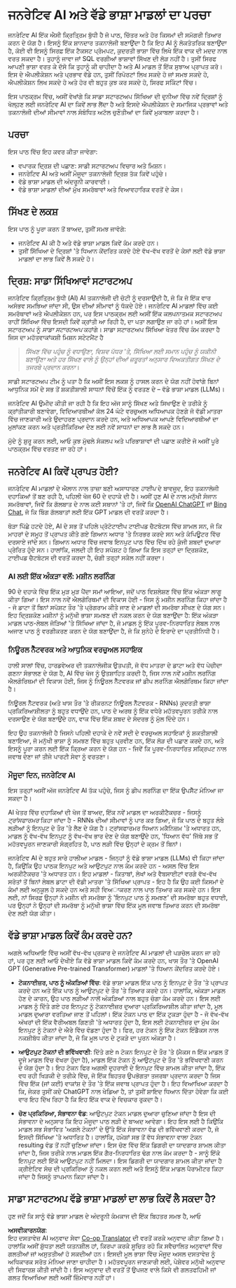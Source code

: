 <!--
CO_OP_TRANSLATOR_METADATA:
{
  "original_hash": "f53ba0fa49164f9323043f1c6b11f2b1",
  "translation_date": "2025-05-19T13:11:02+00:00",
  "source_file": "01-introduction-to-genai/README.md",
  "language_code": "pa"
}
-->
# ਜਨਰੇਟਿਵ AI ਅਤੇ ਵੱਡੇ ਭਾਸ਼ਾ ਮਾਡਲਾਂ ਦਾ ਪਰਚਾ

ਜਨਰੇਟਿਵ AI ਇੱਕ ਐਸੀ ਕ੍ਰਿਤ੍ਰਿਮ ਬੁੱਧੀ ਹੈ ਜੋ ਪਾਠ, ਚਿੱਤਰ ਅਤੇ ਹੋਰ ਕਿਸਮਾਂ ਦੀ ਸਮੱਗਰੀ ਤਿਆਰ ਕਰਨ ਦੇ ਯੋਗ ਹੈ। ਇਸਨੂੰ ਇੱਕ ਸ਼ਾਨਦਾਰ ਤਕਨਾਲੋਜੀ ਬਣਾਉਂਦਾ ਹੈ ਕਿ ਇਹ AI ਨੂੰ ਲੋਕਤੰਤਰਿਕ ਬਣਾਉਂਦਾ ਹੈ, ਕੋਈ ਵੀ ਇਸਨੂੰ ਸਿਰਫ਼ ਇੱਕ ਟੈਕਸਟ ਪ੍ਰੋਮਪਟ, ਕੁਦਰਤੀ ਭਾਸ਼ਾ ਵਿੱਚ ਲਿਖੇ ਇੱਕ ਵਾਕ ਦੀ ਮਦਦ ਨਾਲ ਵਰਤ ਸਕਦਾ ਹੈ। ਤੁਹਾਨੂੰ ਜਾਵਾ ਜਾਂ SQL ਵਰਗੀਆਂ ਭਾਸ਼ਾਵਾਂ ਸਿੱਖਣ ਦੀ ਲੋੜ ਨਹੀਂ ਹੈ। ਤੁਸੀਂ ਸਿਰਫ ਆਪਣੀ ਭਾਸ਼ਾ ਵਰਤ ਕੇ ਦੱਸੋ ਕਿ ਤੁਹਾਨੂੰ ਕੀ ਚਾਹੀਦਾ ਹੈ ਅਤੇ AI ਮਾਡਲ ਤੋਂ ਇੱਕ ਸੁਝਾਅ ਪ੍ਰਾਪਤ ਕਰੋ। ਇਸ ਦੇ ਐਪਲੀਕੇਸ਼ਨ ਅਤੇ ਪ੍ਰਭਾਵ ਵੱਡੇ ਹਨ, ਤੁਸੀਂ ਰਿਪੋਰਟਾਂ ਲਿਖ ਸਕਦੇ ਹੋ ਜਾਂ ਸਮਝ ਸਕਦੇ ਹੋ, ਐਪਲੀਕੇਸ਼ਨ ਲਿਖ ਸਕਦੇ ਹੋ ਅਤੇ ਹੋਰ ਵੀ ਬਹੁਤ ਕੁਝ ਕਰ ਸਕਦੇ ਹੋ, ਸਿਰਫ ਸਕਿੰਟਾਂ ਵਿੱਚ।

ਇਸ ਪਾਠਕ੍ਰਮ ਵਿੱਚ, ਅਸੀਂ ਵੇਖਾਂਗੇ ਕਿ ਸਾਡਾ ਸਟਾਰਟਅਪ ਸਿੱਖਿਆ ਦੀ ਦੁਨੀਆ ਵਿੱਚ ਨਵੇਂ ਦ੍ਰਿਸ਼ਾਂ ਨੂੰ ਖੋਲ੍ਹਣ ਲਈ ਜਨਰੇਟਿਵ AI ਦਾ ਕਿਵੇਂ ਲਾਭ ਲੈਂਦਾ ਹੈ ਅਤੇ ਇਸਦੇ ਐਪਲੀਕੇਸ਼ਨ ਦੇ ਸਮਾਜਿਕ ਪ੍ਰਭਾਵਾਂ ਅਤੇ ਤਕਨਾਲੋਜੀ ਦੀਆਂ ਸੀਮਾਵਾਂ ਨਾਲ ਸੰਬੰਧਿਤ ਅਟੱਲ ਚੁਣੌਤੀਆਂ ਦਾ ਕਿਵੇਂ ਮੁਕਾਬਲਾ ਕਰਦਾ ਹੈ।

## ਪਰਚਾ

ਇਸ ਪਾਠ ਵਿੱਚ ਇਹ ਕਵਰ ਕੀਤਾ ਜਾਵੇਗਾ:

- ਵਪਾਰਕ ਦ੍ਰਿਸ਼ ਦੀ ਪਛਾਣ: ਸਾਡੀ ਸਟਾਰਟਅਪ ਵਿਚਾਰ ਅਤੇ ਮਿਸ਼ਨ।
- ਜਨਰੇਟਿਵ AI ਅਤੇ ਅਸੀਂ ਮੌਜੂਦਾ ਤਕਨਾਲੋਜੀ ਦ੍ਰਿਸ਼ ਤੱਕ ਕਿਵੇਂ ਪਹੁੰਚੇ।
- ਵੱਡੇ ਭਾਸ਼ਾ ਮਾਡਲ ਦੀ ਅੰਦਰੂਨੀ ਕਾਰਵਾਈ।
- ਵੱਡੇ ਭਾਸ਼ਾ ਮਾਡਲਾਂ ਦੀਆਂ ਮੁੱਖ ਸਮਰੱਥਾਵਾਂ ਅਤੇ ਵਿਆਵਹਾਰਿਕ ਵਰਤੋਂ ਦੇ ਕੇਸ।

## ਸਿੱਖਣ ਦੇ ਲਕਸ਼

ਇਸ ਪਾਠ ਨੂੰ ਪੂਰਾ ਕਰਨ ਤੋਂ ਬਾਅਦ, ਤੁਸੀਂ ਸਮਝ ਜਾਵੋਗੇ:

- ਜਨਰੇਟਿਵ AI ਕੀ ਹੈ ਅਤੇ ਵੱਡੇ ਭਾਸ਼ਾ ਮਾਡਲ ਕਿਵੇਂ ਕੰਮ ਕਰਦੇ ਹਨ।
- ਤੁਸੀਂ ਸਿੱਖਿਆ ਦੇ ਦ੍ਰਿਸ਼ਾਂ 'ਤੇ ਧਿਆਨ ਕੇਂਦਰਿਤ ਕਰਦੇ ਹੋਏ ਵੱਖ-ਵੱਖ ਵਰਤੋਂ ਦੇ ਕੇਸਾਂ ਲਈ ਵੱਡੇ ਭਾਸ਼ਾ ਮਾਡਲਾਂ ਦਾ ਲਾਭ ਕਿਵੇਂ ਲੈ ਸਕਦੇ ਹੋ।

## ਦ੍ਰਿਸ਼: ਸਾਡਾ ਸਿੱਖਿਆਵਾਂ ਸਟਾਰਟਅਪ

ਜਨਰੇਟਿਵ ਕ੍ਰਿਤ੍ਰਿਮ ਬੁੱਧੀ (AI) AI ਤਕਨਾਲੋਜੀ ਦੀ ਚੋਟੀ ਨੂੰ ਦਰਸਾਉਂਦੀ ਹੈ, ਜੋ ਕਿ ਜੋ ਇੱਕ ਵਾਰ ਅਸੰਭਵ ਸਮਝਿਆ ਜਾਂਦਾ ਸੀ, ਉਸ ਦੀਆਂ ਸੀਮਾਵਾਂ ਨੂੰ ਧੱਕਦੇ ਹੋਏ। ਜਨਰੇਟਿਵ AI ਮਾਡਲਾਂ ਵਿੱਚ ਕਈ ਸਮਰੱਥਾਵਾਂ ਅਤੇ ਐਪਲੀਕੇਸ਼ਨ ਹਨ, ਪਰ ਇਸ ਪਾਠਕ੍ਰਮ ਲਈ ਅਸੀਂ ਇੱਕ ਕਲਪਨਾਤਮਕ ਸਟਾਰਟਅਪ ਰਾਹੀਂ ਸਿੱਖਿਆ ਵਿੱਚ ਇਸਦੀ ਕਿਵੇਂ ਕ੍ਰਾਂਤੀ ਆ ਰਿਹੀ ਹੈ, ਦਾ ਪਤਾ ਲਗਾਉਣ ਜਾ ਰਹੇ ਹਾਂ। ਅਸੀਂ ਇਸ ਸਟਾਰਟਅਪ ਨੂੰ _ਸਾਡਾ ਸਟਾਰਟਅਪ_ ਕਹਾਂਗੇ। ਸਾਡਾ ਸਟਾਰਟਅਪ ਸਿੱਖਿਆ ਖੇਤਰ ਵਿੱਚ ਕੰਮ ਕਰਦਾ ਹੈ ਜਿਸ ਦਾ ਮਹੱਤਵਾਕਾਂਕਸ਼ੀ ਮਿਸ਼ਨ ਸਟੇਟਮੈਂਟ ਹੈ

> _ਸਿੱਖਣ ਵਿੱਚ ਪਹੁੰਚ ਨੂੰ ਵਧਾਉਣਾ, ਵਿਸ਼ਵ ਪੱਧਰ 'ਤੇ, ਸਿੱਖਿਆ ਲਈ ਸਮਾਨ ਪਹੁੰਚ ਨੂੰ ਯਕੀਨੀ ਬਣਾਉਣਾ ਅਤੇ ਹਰ ਸਿੱਖਣ ਵਾਲੇ ਨੂੰ ਉਨ੍ਹਾਂ ਦੀਆਂ ਜ਼ਰੂਰਤਾਂ ਅਨੁਸਾਰ ਵਿਅਕਤੀਗਤ ਸਿੱਖਣ ਦੇ ਤਜਰਬੇ ਪ੍ਰਦਾਨ ਕਰਨਾ_।

ਸਾਡੀ ਸਟਾਰਟਅਪ ਟੀਮ ਨੂੰ ਪਤਾ ਹੈ ਕਿ ਅਸੀਂ ਇਸ ਲਕਸ਼ ਨੂੰ ਹਾਸਲ ਕਰਨ ਦੇ ਯੋਗ ਨਹੀਂ ਹੋਵਾਂਗੇ ਬਿਨਾਂ ਆਧੁਨਿਕ ਸਮੇਂ ਦੇ ਸਭ ਤੋਂ ਸ਼ਕਤੀਸ਼ਾਲੀ ਸਾਧਨਾਂ ਵਿੱਚੋਂ ਇੱਕ ਨੂੰ ਵਰਤਣ ਦੇ – ਵੱਡੇ ਭਾਸ਼ਾ ਮਾਡਲ (LLMs)।

ਜਨਰੇਟਿਵ AI ਉਮੀਦ ਕੀਤੀ ਜਾ ਰਹੀ ਹੈ ਕਿ ਇਹ ਅੱਜ ਸਾਨੂੰ ਸਿੱਖਣ ਅਤੇ ਸਿਖਾਉਣ ਦੇ ਤਰੀਕੇ ਨੂੰ ਕ੍ਰਾਂਤੀਕਾਰੀ ਬਣਾਵੇਗਾ, ਵਿਦਿਆਰਥੀਆਂ ਕੋਲ 24 ਘੰਟੇ ਵਰਚੁਅਲ ਅਧਿਆਪਕ ਹੋਣਗੇ ਜੋ ਵੱਡੀ ਮਾਤਰਾ ਵਿੱਚ ਜਾਣਕਾਰੀ ਅਤੇ ਉਦਾਹਰਣ ਪ੍ਰਦਾਨ ਕਰਦੇ ਹਨ, ਅਤੇ ਅਧਿਆਪਕ ਆਪਣੇ ਵਿਦਿਆਰਥੀਆਂ ਦਾ ਮੁਲਾਂਕਣ ਕਰਨ ਅਤੇ ਪ੍ਰਤੀਕਿਰਿਆ ਦੇਣ ਲਈ ਨਵੇਂ ਸਾਧਨਾਂ ਦਾ ਲਾਭ ਲੈ ਸਕਦੇ ਹਨ।

ਮੁੱਦੇ ਨੂੰ ਸ਼ੁਰੂ ਕਰਨ ਲਈ, ਆਓ ਕੁਝ ਮੁੱਢਲੇ ਸੰਕਲਪ ਅਤੇ ਪਰਿਭਾਸ਼ਾਵਾਂ ਦੀ ਪਛਾਣ ਕਰੀਏ ਜੋ ਅਸੀਂ ਪੂਰੇ ਪਾਠਕ੍ਰਮ ਵਿੱਚ ਵਰਤਣ ਜਾ ਰਹੇ ਹਾਂ।

## ਜਨਰੇਟਿਵ AI ਕਿਵੇਂ ਪ੍ਰਾਪਤ ਹੋਈ?

ਜਨਰੇਟਿਵ AI ਮਾਡਲਾਂ ਦੇ ਐਲਾਨ ਨਾਲ ਤਾਜ਼ਾ ਬਣੀ ਅਸਾਧਾਰਣ _ਹਾਈਪ_ ਦੇ ਬਾਵਜੂਦ, ਇਹ ਤਕਨਾਲੋਜੀ ਦਹਾਕਿਆਂ ਤੋਂ ਬਣ ਰਹੀ ਹੈ, ਪਹਿਲੀ ਖੋਜ 60 ਦੇ ਦਹਾਕੇ ਦੀ ਹੈ। ਅਸੀਂ ਹੁਣ AI ਦੇ ਨਾਲ ਮਨੁੱਖੀ ਸੰਜਾਨ ਸਮਰੱਥਾਵਾਂ, ਜਿਵੇਂ ਕਿ ਗੱਲਬਾਤ ਦੇ ਨਾਲ ਕਈ ਸਥਾਨਾਂ 'ਤੇ ਹਾਂ, ਜਿਵੇਂ ਕਿ [OpenAI ChatGPT](https://openai.com/chatgpt) ਜਾਂ [Bing Chat](https://www.microsoft.com/edge/features/bing-chat?WT.mc_id=academic-105485-koreyst), ਜੋ ਕਿ ਬਿੰਗ ਗੱਲਬਾਤਾਂ ਲਈ ਇੱਕ GPT ਮਾਡਲ ਦੀ ਵਰਤੋਂ ਕਰਦਾ ਹੈ।

ਥੋੜਾ ਪਿੱਛੇ ਹਟਦੇ ਹੋਏ, AI ਦੇ ਸਭ ਤੋਂ ਪਹਿਲੇ ਪ੍ਰੋਟੋਟਾਈਪ ਟਾਈਪਡ ਚੈਟਬੋਟਸ ਵਿੱਚ ਸ਼ਾਮਲ ਸਨ, ਜੋ ਕਿ ਮਾਹਰਾਂ ਦੇ ਸਮੂਹ ਤੋਂ ਪ੍ਰਾਪਤ ਕੀਤੇ ਗਏ ਗਿਆਨ ਅਧਾਰ 'ਤੇ ਨਿਰਭਰ ਕਰਦੇ ਸਨ ਅਤੇ ਕੰਪਿਊਟਰ ਵਿੱਚ ਦਰਸਾਏ ਜਾਂਦੇ ਸਨ। ਗਿਆਨ ਅਧਾਰ ਵਿੱਚ ਜਵਾਬ ਇਨਪੁਟ ਪਾਠ ਵਿੱਚ ਦਿੱਖ ਰਹੇ ਕੁੰਜੀ ਸ਼ਬਦਾਂ ਦੁਆਰਾ ਪ੍ਰੇਰਿਤ ਹੁੰਦੇ ਸਨ। ਹਾਲਾਂਕਿ, ਜਲਦੀ ਹੀ ਇਹ ਸਪੱਸ਼ਟ ਹੋ ਗਿਆ ਕਿ ਇਸ ਤਰ੍ਹਾਂ ਦਾ ਦ੍ਰਿਸ਼ਕੋਣ, ਟਾਈਪਡ ਚੈਟਬੋਟਸ ਦੀ ਵਰਤੋਂ ਕਰਦਾ ਹੈ, ਚੰਗੀ ਤਰ੍ਹਾਂ ਸਕੇਲ ਨਹੀਂ ਕਰਦਾ।

### AI ਲਈ ਇੱਕ ਅੰਕੜਾ ਵਲੋਂ: ਮਸ਼ੀਨ ਲਰਨਿੰਗ

90 ਦੇ ਦਹਾਕੇ ਵਿੱਚ ਇੱਕ ਮੁੜ ਮੁੜ ਪੈਂਦਾ ਸਮਾਂ ਆਇਆ, ਜਦੋਂ ਪਾਠ ਵਿਸ਼ਲੇਸ਼ਣ ਵਿੱਚ ਇੱਕ ਅੰਕੜਾ ਲਾਗੂ ਕੀਤਾ ਗਿਆ। ਇਸ ਨਾਲ ਨਵੇਂ ਐਲਗੋਰਿਥਮਾਂ ਦੀ ਵਿਕਾਸ ਹੋਈ - ਜਿਸ ਨੂੰ ਮਸ਼ੀਨ ਲਰਨਿੰਗ ਕਿਹਾ ਜਾਂਦਾ ਹੈ - ਜੋ ਡਾਟਾ ਤੋਂ ਬਿਨਾਂ ਸਪੱਸ਼ਟ ਤੌਰ 'ਤੇ ਪ੍ਰੋਗਰਾਮ ਕੀਤੇ ਜਾਣ ਦੇ ਮਾਡਲਾਂ ਦੀ ਸਮਰੱਥਾ ਸੀਖਣ ਦੇ ਯੋਗ ਸਨ। ਇਹ ਦ੍ਰਿਸ਼ਕੋਣ ਮਸ਼ੀਨਾਂ ਨੂੰ ਮਨੁੱਖੀ ਭਾਸ਼ਾ ਸਮਝਣ ਦੀ ਨਕਲ ਕਰਨ ਦੇ ਯੋਗ ਬਣਾਉਂਦਾ ਹੈ: ਇੱਕ ਅੰਕੜਾ ਮਾਡਲ ਪਾਠ-ਲੇਬਲ ਜੋੜਿਆਂ 'ਤੇ ਸਿੱਖਿਆ ਜਾਂਦਾ ਹੈ, ਜੋ ਮਾਡਲ ਨੂੰ ਇੱਕ ਪੂਰਵ-ਨਿਰਧਾਰਿਤ ਲੇਬਲ ਨਾਲ ਅਜਾਣ ਪਾਠ ਨੂੰ ਵਰਗੀਕਰਣ ਕਰਨ ਦੇ ਯੋਗ ਬਣਾਉਂਦਾ ਹੈ, ਜੋ ਕਿ ਸੁਨੇਹੇ ਦੇ ਇਰਾਦੇ ਦਾ ਪ੍ਰਤੀਨਿਧੀ ਹੈ।

### ਨਿਊਰਲ ਨੈੱਟਵਰਕ ਅਤੇ ਆਧੁਨਿਕ ਵਰਚੁਅਲ ਸਹਾਇਕ

ਹਾਲੀ ਸਾਲਾਂ ਵਿੱਚ, ਹਾਰਡਵੇਅਰ ਦੀ ਤਕਨਾਲੋਜੀਕ ਉਤਪਤੀ, ਜੋ ਵੱਧ ਮਾਤਰਾ ਦੇ ਡਾਟਾ ਅਤੇ ਵੱਧ ਪੇਚੀਦਾ ਗਣਨਾ ਸੰਭਾਲਣ ਦੇ ਯੋਗ ਹੈ, AI ਵਿੱਚ ਖੋਜ ਨੂੰ ਉਤਸ਼ਾਹਿਤ ਕਰਦੀ ਹੈ, ਜਿਸ ਨਾਲ ਨਵੇਂ ਮਸ਼ੀਨ ਲਰਨਿੰਗ ਐਲਗੋਰਿਥਮਾਂ ਦੀ ਵਿਕਾਸ ਹੋਈ, ਜਿਸ ਨੂੰ ਨਿਊਰਲ ਨੈੱਟਵਰਕ ਜਾਂ ਡੀਪ ਲਰਨਿੰਗ ਐਲਗੋਰਿਥਮ ਕਿਹਾ ਜਾਂਦਾ ਹੈ।

ਨਿਊਰਲ ਨੈੱਟਵਰਕ (ਅਤੇ ਖਾਸ ਤੌਰ 'ਤੇ ਰੀਕਰਨਟ ਨਿਊਰਲ ਨੈੱਟਵਰਕ - RNNs) ਕੁਦਰਤੀ ਭਾਸ਼ਾ ਪ੍ਰਕਿਰਿਆਸ਼ੀਲਤਾ ਨੂੰ ਬਹੁਤ ਵਧਾਉਂਦੇ ਹਨ, ਪਾਠ ਦੇ ਅਰਥ ਨੂੰ ਇੱਕ ਵਧੇਰੇ ਮਹੱਤਵਪੂਰਨ ਤਰੀਕੇ ਨਾਲ ਦਰਸਾਉਣ ਦੇ ਯੋਗ ਬਣਾਉਂਦੇ ਹਨ, ਵਾਕ ਵਿੱਚ ਇੱਕ ਸ਼ਬਦ ਦੇ ਸੰਦਰਭ ਨੂੰ ਮੁੱਲ ਦਿੰਦੇ ਹਨ।

ਇਹ ਉਹ ਤਕਨਾਲੋਜੀ ਹੈ ਜਿਸਨੇ ਪਹਿਲੀ ਦਹਾਕੇ ਦੇ ਨਵੇਂ ਸਦੀ ਦੇ ਵਰਚੁਅਲ ਸਹਾਇਕਾਂ ਨੂੰ ਸ਼ਕਤੀਸ਼ਾਲੀ ਬਣਾਇਆ, ਜੋ ਮਨੁੱਖੀ ਭਾਸ਼ਾ ਨੂੰ ਸਮਝਣ ਵਿੱਚ ਬਹੁਤ ਪ੍ਰਵੀਣ ਹਨ, ਇੱਕ ਲੋੜ ਦੀ ਪਛਾਣ ਕਰਦੇ ਹਨ, ਅਤੇ ਇਸਨੂੰ ਪੂਰਾ ਕਰਨ ਲਈ ਇੱਕ ਕ੍ਰਿਆ ਕਰਨ ਦੇ ਯੋਗ ਹਨ - ਜਿਵੇਂ ਕਿ ਪੂਰਵ-ਨਿਰਧਾਰਿਤ ਸਕ੍ਰਿਪਟ ਨਾਲ ਜਵਾਬ ਦੇਣਾ ਜਾਂ ਤੀਜੇ ਪਾਰਟੀ ਸੇਵਾ ਨੂੰ ਵਰਤਣਾ।

### ਮੌਜੂਦਾ ਦਿਨ, ਜਨਰੇਟਿਵ AI

ਇਸ ਤਰ੍ਹਾਂ ਅਸੀਂ ਅੱਜ ਜਨਰੇਟਿਵ AI ਤੱਕ ਪਹੁੰਚੇ, ਜਿਸ ਨੂੰ ਡੀਪ ਲਰਨਿੰਗ ਦਾ ਇੱਕ ਉਪਸੈੱਟ ਮੰਨਿਆ ਜਾ ਸਕਦਾ ਹੈ।

AI ਖੇਤਰ ਵਿੱਚ ਦਹਾਕਿਆਂ ਦੀ ਖੋਜ ਤੋਂ ਬਾਅਦ, ਇੱਕ ਨਵੇਂ ਮਾਡਲ ਦਾ ਅਰਕੀਟੈਕਚਰ - ਜਿਸਨੂੰ _ਟ੍ਰਾਂਸਫਾਰਮਰ_ ਕਿਹਾ ਜਾਂਦਾ ਹੈ - RNNs ਦੀਆਂ ਸੀਮਾਵਾਂ ਨੂੰ ਪਾਰ ਕਰ ਗਿਆ, ਜੋ ਕਿ ਪਾਠ ਦੇ ਬਹੁਤ ਲੰਬੇ ਲੜੀਆਂ ਨੂੰ ਇਨਪੁਟ ਦੇ ਤੌਰ 'ਤੇ ਲੈਣ ਦੇ ਯੋਗ ਹੈ। ਟ੍ਰਾਂਸਫਾਰਮਰ ਧਿਆਨ ਮਕੈਨਿਜ਼ਮ 'ਤੇ ਅਧਾਰਤ ਹਨ, ਮਾਡਲ ਨੂੰ ਵੱਖ-ਵੱਖ ਇਨਪੁਟ ਨੂੰ ਵੱਖ-ਵੱਖ ਭਾਰ ਦੇਣ ਦੇ ਯੋਗ ਬਣਾਉਂਦੇ ਹਨ, 'ਧਿਆਨ ਵੱਧ' ਜਿੱਥੇ ਸਭ ਤੋਂ ਮਹੱਤਵਪੂਰਨ ਜਾਣਕਾਰੀ ਸੰਗ੍ਰਹਿਤ ਹੈ, ਪਾਠ ਲੜੀ ਵਿੱਚ ਉਨ੍ਹਾਂ ਦੇ ਕ੍ਰਮ ਤੋਂ ਬਿਨਾਂ।

ਜਨਰੇਟਿਵ AI ਦੇ ਬਹੁਤ ਸਾਰੇ ਹਾਲੀਆ ਮਾਡਲ - ਜਿਨ੍ਹਾਂ ਨੂੰ ਵੱਡੇ ਭਾਸ਼ਾ ਮਾਡਲ (LLMs) ਵੀ ਕਿਹਾ ਜਾਂਦਾ ਹੈ, ਕਿਉਂਕਿ ਉਹ ਪਾਠਕ ਇਨਪੁਟ ਅਤੇ ਆਉਟਪੁਟ ਨਾਲ ਕੰਮ ਕਰਦੇ ਹਨ - ਅਸਲ ਵਿੱਚ ਇਸ ਅਰਕੀਟੈਕਚਰ 'ਤੇ ਅਧਾਰਤ ਹਨ। ਇਹ ਮਾਡਲਾਂ - ਕਿਤਾਬਾਂ, ਲੇਖਾਂ ਅਤੇ ਵੈਬਸਾਈਟਾਂ ਵਰਗੇ ਵੱਖ-ਵੱਖ ਸਰੋਤਾਂ ਤੋਂ ਬਿਨਾਂ ਲੇਬਲ ਡਾਟਾ ਦੀ ਵੱਡੀ ਮਾਤਰਾ 'ਤੇ ਸਿੱਖਿਆ ਪ੍ਰਾਪਤ - ਇਹ ਹੈ ਕਿ ਉਹ ਕਈ ਕਿਸਮਾਂ ਦੇ ਕੰਮਾਂ ਲਈ ਅਨੁਕੂਲ ਹੋ ਸਕਦੇ ਹਨ ਅਤੇ ਸਹੀ ਵਿਅਾਕਰਣ ਨਾਲ ਪਾਠ ਤਿਆਰ ਕਰ ਸਕਦੇ ਹਨ। ਇਸ ਲਈ, ਨਾਂ ਸਿਰਫ਼ ਉਨ੍ਹਾਂ ਨੇ ਮਸ਼ੀਨ ਦੀ ਸਮਰੱਥਾ ਨੂੰ 'ਇਨਪੁਟ ਪਾਠ ਨੂੰ ਸਮਝਣ' ਦੀ ਸਮਰੱਥਾ ਬਹੁਤ ਵਧਾਈ, ਪਰ ਉਨ੍ਹਾਂ ਨੇ ਉਨ੍ਹਾਂ ਦੀ ਸਮਰੱਥਾ ਨੂੰ ਮਨੁੱਖੀ ਭਾਸ਼ਾ ਵਿੱਚ ਇੱਕ ਮੂਲ ਜਵਾਬ ਤਿਆਰ ਕਰਨ ਦੀ ਸਮਰੱਥਾ ਦੇਣ ਲਈ ਯੋਗ ਕੀਤਾ।

## ਵੱਡੇ ਭਾਸ਼ਾ ਮਾਡਲ ਕਿਵੇਂ ਕੰਮ ਕਰਦੇ ਹਨ?

ਅਗਲੇ ਅਧਿਆਇ ਵਿੱਚ ਅਸੀਂ ਵੱਖ-ਵੱਖ ਪ੍ਰਕਾਰ ਦੇ ਜਨਰੇਟਿਵ AI ਮਾਡਲਾਂ ਦੀ ਪੜਚੋਲ ਕਰਨ ਜਾ ਰਹੇ ਹਾਂ, ਪਰ ਹੁਣ ਲਈ ਆਓ ਦੇਖੀਏ ਕਿ ਵੱਡੇ ਭਾਸ਼ਾ ਮਾਡਲ ਕਿਵੇਂ ਕੰਮ ਕਰਦੇ ਹਨ, ਖਾਸ ਤੌਰ 'ਤੇ OpenAI GPT (Generative Pre-trained Transformer) ਮਾਡਲਾਂ 'ਤੇ ਧਿਆਨ ਕੇਂਦਰਿਤ ਕਰਦੇ ਹੋਏ।

- **ਟੋਕਨਾਈਜ਼ਰ, ਪਾਠ ਨੂੰ ਅੰਕੜਿਆਂ ਵਿੱਚ**: ਵੱਡੇ ਭਾਸ਼ਾ ਮਾਡਲ ਇੱਕ ਪਾਠ ਨੂੰ ਇਨਪੁਟ ਦੇ ਤੌਰ 'ਤੇ ਪ੍ਰਾਪਤ ਕਰਦੇ ਹਨ ਅਤੇ ਇੱਕ ਪਾਠ ਨੂੰ ਆਉਟਪੁਟ ਦੇ ਤੌਰ 'ਤੇ ਤਿਆਰ ਕਰਦੇ ਹਨ। ਹਾਲਾਂਕਿ, ਅੰਕੜਾ ਮਾਡਲ ਹੋਣ ਦੇ ਕਾਰਨ, ਉਹ ਪਾਠ ਲੜੀਆਂ ਨਾਲੋਂ ਅੰਕੜਿਆਂ ਨਾਲ ਬਹੁਤ ਚੰਗਾ ਕੰਮ ਕਰਦੇ ਹਨ। ਇਸ ਲਈ ਮਾਡਲ ਨੂੰ ਦਿੱਤੇ ਗਏ ਹਰ ਇਨਪੁਟ ਨੂੰ ਟੋਕਨਾਈਜ਼ਰ ਦੁਆਰਾ ਪ੍ਰਕਿਰਿਆਸ਼ੀਲ ਕੀਤਾ ਜਾਂਦਾ ਹੈ, ਮੂਲ ਮਾਡਲ ਦੁਆਰਾ ਵਰਤਿਆ ਜਾਣ ਤੋਂ ਪਹਿਲਾਂ। ਇੱਕ ਟੋਕਨ ਪਾਠ ਦਾ ਇੱਕ ਟੁਕੜਾ ਹੁੰਦਾ ਹੈ - ਜੋ ਵੱਖ-ਵੱਖ ਅੱਖਰਾਂ ਦੀ ਇੱਕ ਵੈਰੀਅਬਲ ਗਿਣਤੀ 'ਤੇ ਅਧਾਰਤ ਹੁੰਦਾ ਹੈ, ਇਸ ਲਈ ਟੋਕਨਾਈਜ਼ਰ ਦਾ ਮੁੱਖ ਕੰਮ ਇਨਪੁਟ ਨੂੰ ਟੋਕਨਾਂ ਦੇ ਐਰੇ ਵਿੱਚ ਵੰਡਣਾ ਹੁੰਦਾ ਹੈ। ਫਿਰ, ਹਰ ਟੋਕਨ ਨੂੰ ਇੱਕ ਟੋਕਨ ਇੰਡੈਕਸ ਨਾਲ ਨਕਸ਼ੀਬੱਧ ਕੀਤਾ ਜਾਂਦਾ ਹੈ, ਜੋ ਕਿ ਮੂਲ ਪਾਠ ਦੇ ਟੁਕੜੇ ਦਾ ਪੂਰਨ ਅੰਕੜਾ ਹੈ।

- **ਆਉਟਪੁਟ ਟੋਕਨਾਂ ਦੀ ਭਵਿੱਖਵਾਣੀ**: ਦਿੱਤੇ ਗਏ n ਟੋਕਨ ਇਨਪੁਟ ਦੇ ਤੌਰ 'ਤੇ (ਮੈਕਸ n ਇੱਕ ਮਾਡਲ ਤੋਂ ਦੂਜੇ ਮਾਡਲ ਵਿੱਚ ਵੱਖਰਾ ਹੁੰਦਾ ਹੈ), ਮਾਡਲ ਇੱਕ ਟੋਕਨ ਨੂੰ ਆਉਟਪੁਟ ਦੇ ਤੌਰ 'ਤੇ ਭਵਿੱਖਵਾਣੀ ਕਰਨ ਦੇ ਯੋਗ ਹੁੰਦਾ ਹੈ। ਇਹ ਟੋਕਨ ਫਿਰ ਅਗਲੀ ਦੁਹਰਾਈ ਦੇ ਇਨਪੁਟ ਵਿੱਚ ਸ਼ਾਮਲ ਕੀਤਾ ਜਾਂਦਾ ਹੈ, ਇੱਕ ਵਧ ਰਹੀ ਖਿੜਕੀ ਦੇ ਤਰੀਕੇ ਵਿੱਚ, ਜੋ ਇੱਕ ਬਿਹਤਰ ਉਪਭੋਗਤਾ ਤਜਰਬਾ ਪ੍ਰਦਾਨ ਕਰਦਾ ਹੈ ਜਿਸ ਵਿੱਚ ਇੱਕ (ਜਾਂ ਕਈ) ਵਾਕਾਂਸ਼ ਦੇ ਤੌਰ 'ਤੇ ਇੱਕ ਜਵਾਬ ਪ੍ਰਾਪਤ ਹੁੰਦਾ ਹੈ। ਇਹ ਵਿਆਖਿਆ ਕਰਦਾ ਹੈ ਕਿ, ਜੇਕਰ ਤੁਸੀਂ ਕਦੇ ChatGPT ਨਾਲ ਖੇਡਿਆ ਹੈ, ਤਾਂ ਤੁਸੀਂ ਸ਼ਾਇਦ ਧਿਆਨ ਦਿੱਤਾ ਹੋਵੇਗਾ ਕਿ ਕਈ ਵਾਰ ਇਹ ਦਿੱਖ ਰਿਹਾ ਹੈ ਕਿ ਇਹ ਇੱਕ ਵਾਕ ਦੇ ਵਿਚਕਾਰ ਰੁਕਦਾ ਹੈ।

- **ਚੋਣ ਪ੍ਰਕਿਰਿਆ, ਸੰਭਾਵਨਾ ਵੰਡ**: ਆਉਟਪੁਟ ਟੋਕਨ ਮਾਡਲ ਦੁਆਰਾ ਚੁਣਿਆ ਜਾਂਦਾ ਹੈ ਇਸ ਦੀ ਸੰਭਾਵਨਾ ਦੇ ਅਨੁਸਾਰ ਕਿ ਇਹ ਮੌਜੂਦਾ ਪਾਠ ਲੜੀ ਦੇ ਬਾਅਦ ਆਵੇਗਾ। ਇਹ ਇਸ ਲਈ ਹੈ ਕਿਉਂਕਿ ਮਾਡਲ ਸਭ ਸੰਭਾਵਿਤ 'ਅਗਲੇ ਟੋਕਨਾਂ' ਦੇ ਉੱਤੇ ਇੱਕ ਸੰਭਾਵਨਾ ਵੰਡ ਦੀ ਭਵਿੱਖਵਾਣੀ ਕਰਦਾ ਹੈ, ਜੋ ਇਸਦੀ ਸਿੱਖਿਆ 'ਤੇ ਅਧਾਰਿਤ ਹੈ। ਹਾਲਾਂਕਿ, ਹਮੇਸ਼ਾਂ ਸਭ ਤੋਂ ਵੱਧ ਸੰਭਾਵਨਾ ਵਾਲਾ ਟੋਕਨ resulting ਵੰਡ ਤੋਂ ਨਹੀਂ ਚੁਣਿਆ ਜਾਂਦਾ। ਇਸ ਚੋਣ ਵਿੱਚ ਇੱਕ ਡਿਗਰੀ ਦਾ ਯਾਦਗਾਰ ਸ਼ਾਮਲ ਕੀਤਾ ਜਾਂਦਾ ਹੈ, ਜਿਸ ਤਰੀਕੇ ਨਾਲ ਮਾਡਲ ਇੱਕ ਗੈਰ-ਨਿਰਧਾਰਿਤ ਢੰਗ ਨਾਲ ਕੰਮ ਕਰਦਾ ਹੈ - ਸਾਨੂੰ ਇੱਕੋ ਇਨਪੁਟ ਲਈ ਇੱਕੋ ਆਉਟਪੁਟ ਨਹੀਂ ਮਿਲਦਾ। ਇਸ ਡਿਗਰੀ ਦਾ ਯਾਦਗਾਰ ਸ਼ਾਮਲ ਕੀਤਾ ਜਾਂਦਾ ਹੈ ਕ੍ਰੀਏਟਿਵ ਸੋਚ ਦੀ ਪ੍ਰਕਿਰਿਆ ਨੂੰ ਨਕਲ ਕਰਨ ਲਈ ਅਤੇ ਇਸਨੂੰ ਇੱਕ ਮਾਡਲ ਪੈਰਾਮੀਟਰ ਕਿਹਾ ਜਾਂਦਾ ਹੈ ਜਿਸਨੂੰ ਤਾਪਮਾਨ ਕਿਹਾ ਜਾਂਦਾ ਹੈ।

## ਸਾਡਾ ਸਟਾਰਟਅਪ ਵੱਡੇ ਭਾਸ਼ਾ ਮਾਡਲਾਂ ਦਾ ਲਾਭ ਕਿਵੇਂ ਲੈ ਸਕਦਾ ਹੈ?

ਹੁਣ ਜਦੋਂ ਕਿ ਸਾਨੂੰ ਵੱਡੇ ਭਾਸ਼ਾ ਮਾਡਲ ਦੇ ਅੰਦਰੂਨੀ ਕੰਮਕਾਜ ਦੀ ਇੱਕ ਬਿਹਤਰ ਸਮਝ ਹੈ, ਆਓ

**ਅਸਵੀਕਾਰਨਯੋਗ**:  
ਇਹ ਦਸਤਾਵੇਜ਼ AI ਅਨੁਵਾਦ ਸੇਵਾ [Co-op Translator](https://github.com/Azure/co-op-translator) ਦੀ ਵਰਤੋਂ ਕਰਕੇ ਅਨੁਵਾਦ ਕੀਤਾ ਗਿਆ ਹੈ। ਹਾਲਾਂਕਿ ਅਸੀਂ ਸ਼ੁੱਧਤਾ ਲਈ ਯਤਨਸ਼ੀਲ ਹਾਂ, ਕਿਰਪਾ ਕਰਕੇ ਸੂਚਿਤ ਰਹੋ ਕਿ ਸਵੈਚਾਲਿਤ ਅਨੁਵਾਦਾਂ ਵਿੱਚ ਗਲਤੀਆਂ ਜਾਂ ਅਸੁਤਤੀਆਂ ਹੋ ਸਕਦੀਆਂ ਹਨ। ਇਸਦੀ ਮੂਲ ਭਾਸ਼ਾ ਵਿੱਚ ਮੌਜੂਦ ਅਸਲ ਦਸਤਾਵੇਜ਼ ਨੂੰ ਅਧਿਕਾਰਕ ਸਰੋਤ ਮੰਨਿਆ ਜਾਣਾ ਚਾਹੀਦਾ ਹੈ। ਮਹੱਤਵਪੂਰਨ ਜਾਣਕਾਰੀ ਲਈ, ਪੇਸ਼ੇਵਰ ਮਨੁੱਖੀ ਅਨੁਵਾਦ ਦੀ ਸਿਫਾਰਸ਼ ਕੀਤੀ ਜਾਂਦੀ ਹੈ। ਇਸ ਅਨੁਵਾਦ ਦੀ ਵਰਤੋਂ ਤੋਂ ਉਪਜਣ ਵਾਲੇ ਕਿਸੇ ਵੀ ਗਲਤਫਹਿਮੀ ਜਾਂ ਗਲਤ ਵਿਆਖਿਆ ਲਈ ਅਸੀਂ ਜ਼ਿੰਮੇਵਾਰ ਨਹੀਂ ਹਾਂ।